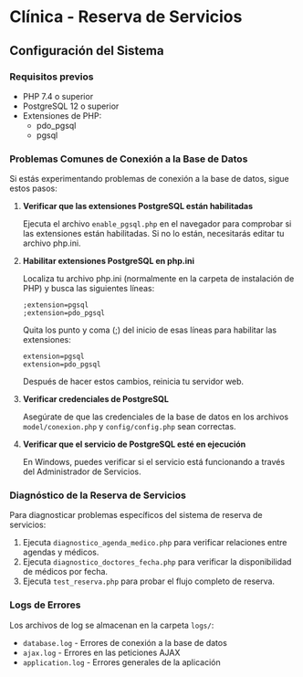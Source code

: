 # Clínica - Reserva de Servicios

## Configuración del Sistema

### Requisitos previos

- PHP 7.4 o superior
- PostgreSQL 12 o superior
- Extensiones de PHP:
  - pdo_pgsql
  - pgsql

### Problemas Comunes de Conexión a la Base de Datos

Si estás experimentando problemas de conexión a la base de datos, sigue estos pasos:

1. **Verificar que las extensiones PostgreSQL están habilitadas**

   Ejecuta el archivo `enable_pgsql.php` en el navegador para comprobar si las extensiones están habilitadas. Si no lo están, necesitarás editar tu archivo php.ini.

2. **Habilitar extensiones PostgreSQL en php.ini**

   Localiza tu archivo php.ini (normalmente en la carpeta de instalación de PHP) y busca las siguientes líneas:

   ```
   ;extension=pgsql
   ;extension=pdo_pgsql
   ```

   Quita los punto y coma (;) del inicio de esas líneas para habilitar las extensiones:

   ```
   extension=pgsql
   extension=pdo_pgsql
   ```

   Después de hacer estos cambios, reinicia tu servidor web.

3. **Verificar credenciales de PostgreSQL**

   Asegúrate de que las credenciales de la base de datos en los archivos `model/conexion.php` y `config/config.php` sean correctas.

4. **Verificar que el servicio de PostgreSQL esté en ejecución**

   En Windows, puedes verificar si el servicio está funcionando a través del Administrador de Servicios.

### Diagnóstico de la Reserva de Servicios

Para diagnosticar problemas específicos del sistema de reserva de servicios:

1. Ejecuta `diagnostico_agenda_medico.php` para verificar relaciones entre agendas y médicos.
2. Ejecuta `diagnostico_doctores_fecha.php` para verificar la disponibilidad de médicos por fecha.
3. Ejecuta `test_reserva.php` para probar el flujo completo de reserva.

### Logs de Errores

Los archivos de log se almacenan en la carpeta `logs/`:

- `database.log` - Errores de conexión a la base de datos
- `ajax.log` - Errores en las peticiones AJAX
- `application.log` - Errores generales de la aplicación
